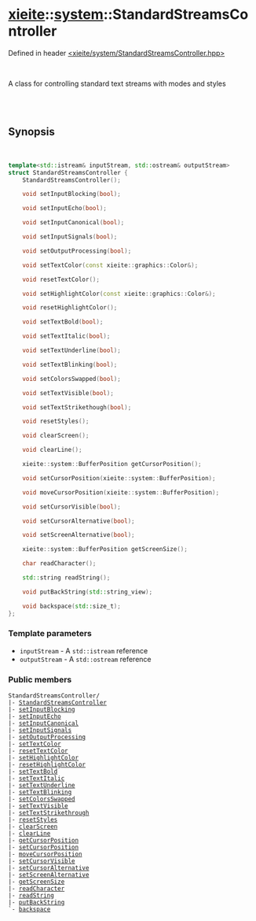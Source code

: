 # [xieite](./xieite.md)::[system](../system.md)::StandardStreamsController
Defined in header [<xieite/system/StandardStreamsController.hpp>](../include/xieite/system/StandardStreamsController.hpp)

<br/>

A class for controlling standard text streams with modes and styles

<br/><br/>

## Synopsis

<br/>

```cpp
template<std::istream& inputStream, std::ostream& outputStream>
struct StandardStreamsController {
	StandardStreamsController();

	void setInputBlocking(bool);

	void setInputEcho(bool);

	void setInputCanonical(bool);

	void setInputSignals(bool);

	void setOutputProcessing(bool);

	void setTextColor(const xieite::graphics::Color&);

	void resetTextColor();

	void setHighlightColor(const xieite::graphics::Color&);

	void resetHighlightColor();

	void setTextBold(bool);

	void setTextItalic(bool);

	void setTextUnderline(bool);

	void setTextBlinking(bool);

	void setColorsSwapped(bool);

	void setTextVisible(bool);

	void setTextStrikethough(bool);

	void resetStyles();

	void clearScreen();

	void clearLine();

	xieite::system::BufferPosition getCursorPosition();

	void setCursorPosition(xieite::system::BufferPosition);

	void moveCursorPosition(xieite::system::BufferPosition);

	void setCursorVisible(bool);

	void setCursorAlternative(bool);

	void setScreenAlternative(bool);

	xieite::system::BufferPosition getScreenSize();

	char readCharacter();

	std::string readString();

	void putBackString(std::string_view);

	void backspace(std::size_t);
};
```
### Template parameters
- `inputStream` - A `std::istream` reference
- `outputStream` - A `std::ostream` reference
### Public members
<pre><code>StandardStreamsController/
|- <a href="./StandardStreamsController/constructor.md">StandardStreamsController</a>
|- <a href="./StandardStreamsController/setInputBlocking.md">setInputBlocking</a>
|- <a href="./StandardStreamsController/setInputEcho.md">setInputEcho</a>
|- <a href="./StandardStreamsController/setInputCanonical.md">setInputCanonical</a>
|- <a href="./StandardStreamsController/setInputSignals.md">setInputSignals</a>
|- <a href="./StandardStreamsController/setOutputProcessing.md">setOutputProcessing</a>
|- <a href="./StandardStreamsController/setTextColor.md">setTextColor</a>
|- <a href="./StandardStreamsController/resetTextColor.md">resetTextColor</a>
|- <a href="./StandardStreamsController/setHighlightColor.md">setHighlightColor</a>
|- <a href="./StandardStreamsController/resetHighlightColor.md">resetHighlightColor</a>
|- <a href="./StandardStreamsController/setTextBold.md">setTextBold</a>
|- <a href="./StandardStreamsController/setTextItalic.md">setTextItalic</a>
|- <a href="./StandardStreamsController/setTextUnderline.md">setTextUnderline</a>
|- <a href="./StandardStreamsController/setTextBlinking.md">setTextBlinking</a>
|- <a href="./StandardStreamsController/setColorsSwapped.md">setColorsSwapped</a>
|- <a href="./StandardStreamsController/setTextVisible.md">setTextVisible</a>
|- <a href="./StandardStreamsController/setTextStrikethrough.md">setTextStrikethrough</a>
|- <a href="./StandardStreamsController/resetStyles.md">resetStyles</a>
|- <a href="./StandardStreamsController/clearScreen.md">clearScreen</a>
|- <a href="./StandardStreamsController/clearLine.md">clearLine</a>
|- <a href="./StandardStreamsController/getCursorPosition.md">getCursorPosition</a>
|- <a href="./StandardStreamsController/setCursorPosition.md">setCursorPosition</a>
|- <a href="./StandardStreamsController/moveCursorPosition.md">moveCursorPosition</a>
|- <a href="./StandardStreamsController/setCursorVisible.md">setCursorVisible</a>
|- <a href="./StandardStreamsController/setCursorAlternative.md">setCursorAlternative</a>
|- <a href="./StandardStreamsController/setScreenAlternative.md">setScreenAlternative</a>
|- <a href="./StandardStreamsController/getScreenSize.md">getScreenSize</a>
|- <a href="./StandardStreamsController/readCharacter.md">readCharacter</a>
|- <a href="./StandardStreamsController/readString.md">readString</a>
|- <a href="./StandardStreamsController/putBackString.md">putBackString</a>
`- <a href="./StandardStreamsController/backspace.md">backspace</a>
</code></pre>
